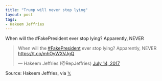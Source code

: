 ```yaml
---
title: "Trump will never stop lying"
layout: post
tags:
- Hakeem Jeffries
---
```


When will the #FakePresident ever stop lying? Apparently, NEVER

<blockquote class="twitter-tweet"><p lang="en" dir="ltr">When will the <a href="https://twitter.com/hashtag/FakePresident?src=hash&amp;ref_src=twsrc%5Etfw">#FakePresident</a> ever stop lying? Apparently, NEVER <a href="https://t.co/mhOyWXVJgQ">https://t.co/mhOyWXVJgQ</a></p>&mdash; Hakeem Jeffries (@RepJeffries) <a href="https://twitter.com/RepJeffries/status/885932058429620224?ref_src=twsrc%5Etfw">July 14, 2017</a></blockquote> <script async src="https://platform.twitter.com/widgets.js" charset="utf-8"></script>

Source: Hakeem Jeffries, via [𝕏](https://x.com)
